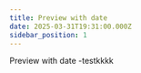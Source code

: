 ```yaml
---
title: Preview with date
date: 2025-03-31T19:31:00.000Z
sidebar_position: 1
---
```

Preview with date -testkkkk
